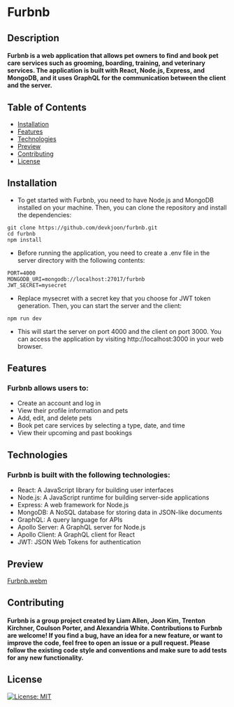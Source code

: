# Furbnb
## Description
#### Furbnb is a web application that allows pet owners to find and book pet care services such as grooming, boarding, training, and veterinary services. The application is built with React, Node.js, Express, and MongoDB, and it uses GraphQL for the communication between the client and the server.
## Table of Contents
- [Installation](#installation)
- [Features](#features)
- [Technologies](#technologies)
- [Preview](#preview)
- [Contributing](#contributing)
- [License](#license)
## Installation
- To get started with Furbnb, you need to have Node.js and MongoDB installed on your machine. Then, you can clone the repository and install the dependencies:
```
git clone https://github.com/devkjoon/furbnb.git
cd furbnb
npm install
```

- Before running the application, you need to create a .env file in the server directory with the following contents:
```
PORT=4000
MONGODB_URI=mongodb://localhost:27017/furbnb
JWT_SECRET=mysecret
```

- Replace mysecret with a secret key that you choose for JWT token generation. Then, you can start the server and the client:
```
npm run dev
```

- This will start the server on port 4000 and the client on port 3000. You can access the application by visiting http://localhost:3000 in your web browser.

## Features
### Furbnb allows users to:

- Create an account and log in
- View their profile information and pets
- Add, edit, and delete pets
- Book pet care services by selecting a type, date, and time
- View their upcoming and past bookings
## Technologies
### Furbnb is built with the following technologies:
- React: A JavaScript library for building user interfaces
- Node.js: A JavaScript runtime for building server-side applications
- Express: A web framework for Node.js
- MongoDB: A NoSQL database for storing data in JSON-like documents
- GraphQL: A query language for APIs
- Apollo Server: A GraphQL server for Node.js
- Apollo Client: A GraphQL client for React
- JWT: JSON Web Tokens for authentication
## Preview
[Furbnb.webm](https://user-images.githubusercontent.com/114960634/230257001-33308ebb-a350-450f-8e7a-9b08b8ce3d9c.webm)
## Contributing
#### Furbnb is a group project created by Liam Allen, Joon Kim, Trenton Kirchner, Coulson Porter, and Alexandria White. Contributions to Furbnb are welcome! If you find a bug, have an idea for a new feature, or want to improve the code, feel free to open an issue or a pull request. Please follow the existing code style and conventions and make sure to add tests for any new functionality.
## License
[![License: MIT](https://img.shields.io/badge/License-MIT-yellow.svg)](https://opensource.org/licenses/MIT)  
